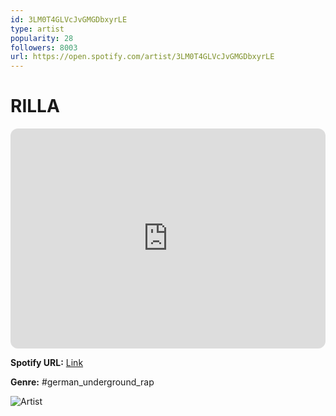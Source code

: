 ```yaml
---
id: 3LM0T4GLVcJvGMGDbxyrLE
type: artist
popularity: 28
followers: 8003
url: https://open.spotify.com/artist/3LM0T4GLVcJvGMGDbxyrLE
---
```

# RILLA

<iframe style="border-radius:12px" src="https://open.spotify.com/embed/artist/3LM0T4GLVcJvGMGDbxyrLE" width="100%" height="352" frameBorder="0" allowfullscreen="" allow="autoplay; clipboard-write; encrypted-media; fullscreen; picture-in-picture" loading="lazy"></iframe>

**Spotify URL:** [Link](https://open.spotify.com/artist/3LM0T4GLVcJvGMGDbxyrLE)

**Genre:**  #german_underground_rap

![Artist](https://i.scdn.co/image/ab6761610000e5ebe7aa2a905b7f436adad39d53)
